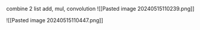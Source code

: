 combine 2 list
add, mul, convolution
![[Pasted image 20240515110239.png]]


![[Pasted image 20240515110447.png]]